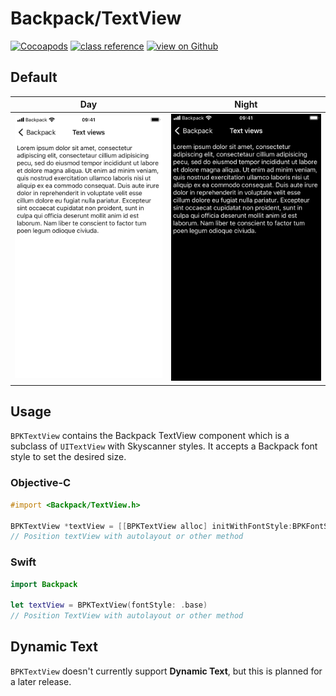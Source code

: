 # Backpack/TextView

[![Cocoapods](https://img.shields.io/cocoapods/v/Backpack.svg?style=flat)](https://cocoapods.org/pods/Backpack)
[![class reference](https://img.shields.io/badge/Class%20reference-iOS-blue)](https://backpack.github.io/ios/versions/latest/uikit/Classes/BPKTextView.html)
[![view on Github](https://img.shields.io/badge/Source%20code-GitHub-lightgrey)](https://github.com/Skyscanner/backpack-ios/tree/main/Backpack/TextView)

## Default

| Day | Night |
| --- | --- |
| <img src="https://raw.githubusercontent.com/Skyscanner/backpack-ios/main/screenshots/iPhone%208-text-view___default_lm.png" alt="" width="375" /> |<img src="https://raw.githubusercontent.com/Skyscanner/backpack-ios/main/screenshots/iPhone%208-text-view___default_dm.png" alt="" width="375" /> |

## Usage

`BPKTextView` contains the Backpack TextView component which is a subclass of `UITextView` with Skyscanner styles. It accepts a Backpack font style to set the desired size.

### Objective-C

```objective-c
#import <Backpack/TextView.h>

BPKTextView *textView = [[BPKTextView alloc] initWithFontStyle:BPKFontStyleTextBase];
// Position textView with autolayout or other method
```

### Swift

```swift
import Backpack

let textView = BPKTextView(fontStyle: .base)
// Position TextView with autolayout or other method
```

## Dynamic Text

`BPKTextView` doesn't currently support **Dynamic Text**, but this is planned for a later release.
